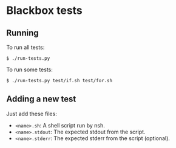 Blackbox tests
==============

## Running
To run all tests:
```
$ ./run-tests.py
```

To run some tests:
```
$ ./run-tests.py test/if.sh test/for.sh
```

## Adding a new test
Just add these files:
- `<name>.sh`: A shell script run by nsh.
- `<name>.stdout`: The expected stdout from the script.
- `<name>.stderr`: The expected stderr from the script (optional).
